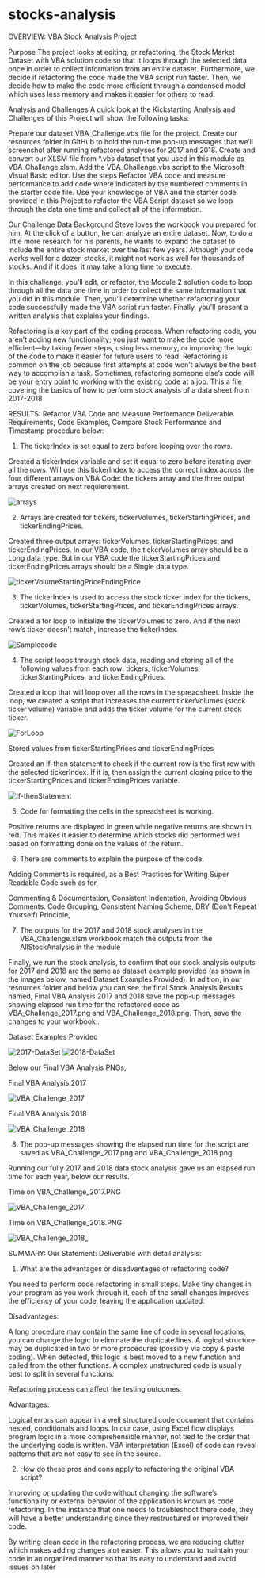 # stocks-analysis
OVERVIEW: VBA Stock Analysis Project

Purpose
The project looks at editing, or refactoring, the Stock Market Dataset with VBA solution code so that it loops through the selected  data once in order to collect information from an entire dataset. Furthermore, we decide if refactoring the code made the VBA script run faster. Then, we decide how to make the code more efficient through a condensed model which uses less memory and makes it easier for others to read.

Analysis and Challenges
A quick look at the Kickstarting Analysis and Challenges of this Project will show the following tasks:

Prepare our dataset VBA_Challenge.vbs file for the project.
Create our resources folder in GitHub to hold the run-time pop-up messages that we’ll screenshot after running refactored analyses for 2017 and 2018.
Create and convert our XLSM file from *.vbs dataset that you used in this module as VBA_Challenge.xlsm.
Add the VBA_Challenge.vbs script to the Microsoft Visual Basic editor.
Use the steps Refactor VBA code and measure performance to add code where indicated by the numbered comments in the starter code file.
Use your knowledge of VBA and the starter code provided in this Project to refactor the VBA Script dataset so we loop through the data one time and collect all of the information.

Our Challenge Data Background
Steve loves the workbook you prepared for him. At the click of a button, he can analyze an entire dataset. Now, to do a little more research for his parents, he wants to expand the dataset to include the entire stock market over the last few years. Although your code works well for a dozen stocks, it might not work as well for thousands of stocks. And if it does, it may take a long time to execute.

In this challenge, you’ll edit, or refactor, the Module 2 solution code to loop through all the data one time in order to collect the same information that you did in this module. Then, you’ll determine whether refactoring your code successfully made the VBA script run faster. Finally, you’ll present a written analysis that explains your findings.

Refactoring is a key part of the coding process. When refactoring code, you aren’t adding new functionality; you just want to make the code more efficient—by taking fewer steps, using less memory, or improving the logic of the code to make it easier for future users to read. Refactoring is common on the job because first attempts at code won’t always be the best way to accomplish a task. Sometimes, refactoring someone else’s code will be your entry point to working with the existing code at a job.
This a file covering the basics of how to perform stock analysis of a data sheet from 2017-2018

RESULTS: Refactor VBA Code and Measure Performance
Deliverable Requirements, Code Examples, Compare Stock Performance and Timestamp procedure below:
1. The tickerIndex is set equal to zero before looping over the rows.

Created a tickerIndex variable and set it equal to zero before iterating over all the rows. Will use this tickerIndex to access the correct index across the four different arrays on VBA Code: the tickers array and the three output arrays created on next requierement.

![arrays](https://user-images.githubusercontent.com/111712209/189547263-b95842b1-226d-4bab-97c0-6a2d6b1a987d.png)


2. Arrays are created for tickers, tickerVolumes, tickerStartingPrices, and tickerEndingPrices.

Created three output arrays: tickerVolumes, tickerStartingPrices, and tickerEndingPrices. In our VBA code, the tickerVolumes array should be a Long data type. But in our VBA code the tickerStartingPrices and tickerEndingPrices arrays should be a Single data type.

![tickerVolumeStartingPriceEndingPrice](https://user-images.githubusercontent.com/111712209/189547425-6984c055-a58e-4d03-96ce-70fb2948262c.png)


3. The tickerIndex is used to access the stock ticker index for the tickers, tickerVolumes, tickerStartingPrices, and tickerEndingPrices arrays.

Created a for loop to initialize the tickerVolumes to zero. And if the next row’s ticker doesn’t match, increase the tickerIndex.

![Samplecode](https://user-images.githubusercontent.com/111712209/189547369-47804552-c810-4766-aa1d-455eec30e68e.png)


4. The script loops through stock data, reading and storing all of the following values from each row: tickers, tickerVolumes, tickerStartingPrices, and tickerEndingPrices.

Created a loop that will loop over all the rows in the spreadsheet. Inside the loop, we created a script that increases the current tickerVolumes (stock ticker volume) variable and adds the ticker volume for the current stock ticker.

![ForLoop](https://user-images.githubusercontent.com/111712209/189547457-c7f3a9fb-10e6-44b9-8f6e-3f05a4c1dad6.png)


Stored values from tickerStartingPrices and tickerEndingPrices

Created an if-then statement to check if the current row is the first row with the selected tickerIndex. If it is, then assign the current closing price to the tickerStartingPrices and tickerEndingPrices variable.

![If-thenStatement](https://user-images.githubusercontent.com/111712209/189547605-ea7226d3-8ac1-4efb-b684-d2df4d982da1.png)


5. Code for formatting the cells in the spreadsheet is working.

Positive returns are displayed in green while negative returns are shown in red. This makes it easier to determine which stocks did performed well based on formatting done on the values of the return.

6. There are comments to explain the purpose of the code.

Adding Comments is required, as a Best Practices for Writing Super Readable Code such as for,

Commenting & Documentation,
Consistent Indentation,
Avoiding Obvious Comments.
Code Grouping,
Consistent Naming Scheme,
DRY (Don't Repeat Yourself) Principle,

7. The outputs for the 2017 and 2018 stock analyses in the VBA_Challenge.xlsm workbook match the outputs from the AllStockAnalysis in the module

Finally, we run the stock analysis, to confirm that our stock analysis outputs for 2017 and 2018 are the same as dataset example provided (as shown in the images below, named Dataset Examples Provided). In adition, in our resources folder and below you can see the final Stock Analysis Results named, Final VBA Analysis 2017 and 2018 save the pop-up messages showing elapsed run time for the refactored code as VBA_Challenge_2017.png and VBA_Challenge_2018.png. Then, save the changes to your workbook..

Dataset Examples Provided


![2017-DataSet](https://user-images.githubusercontent.com/111712209/189547670-75d0a9b2-92f9-44fc-bc83-d243a5d000f1.png)
![2018-DataSet](https://user-images.githubusercontent.com/111712209/189547675-20c2dd17-0c7d-47c8-993f-1c7b215342dc.png)

Below our Final VBA Analysis PNGs,

Final VBA Analysis 2017

![VBA_Challenge_2017](https://user-images.githubusercontent.com/111712209/189547709-f2366287-4a62-472e-9bac-de8aaf55751b.png)


Final VBA Analysis 2018

![VBA_Challenge_2018](https://user-images.githubusercontent.com/111712209/189547688-dd3bd2a4-5021-42e4-acd4-95ee5ace6000.png)


8. The pop-up messages showing the elapsed run time for the script are saved as VBA_Challenge_2017.png and VBA_Challenge_2018.png

Running our fully 2017 and 2018 data stock analysis gave us an elapsed run time for each year, below our results.

Time on VBA_Challenge_2017.PNG

![VBA_Challenge_2017](https://user-images.githubusercontent.com/111712209/189547764-6b580306-f5d1-4390-a474-b39399c71db0.jpg)


Time on VBA_Challenge_2018.PNG

![VBA_Challenge_2018_](https://user-images.githubusercontent.com/111712209/189547770-b4a041db-acbb-4835-bcb9-447bbaa51ffd.png)


SUMMARY: Our Statement:
Deliverable with detail analysis:
1. What are the advantages or disadvantages of refactoring code?

You need to perform code refactoring in small steps. Make tiny changes in your program as you work through it, each of the small changes improves the efficiency of your code, leaving the application updated.

Disadvantages:

A long procedure may contain the same line of code in several locations, you can change the logic to eliminate the duplicate lines.
A logical structure may be duplicated in two or more procedures (possibly via copy & paste coding). When detected, this logic is best moved to a new function and called from the other functions.
A complex unstructured code is usually best to split in several functions.

Refactoring process can affect the testing outcomes.

Advantages:

Logical errors can appear in a well structured code document that contains nested, conditionals and loops.
In our case, using Excel flow displays program logic in a more comprehensible manner, not tied to the order that the underlying code is written.
VBA interpretation (Excel) of code can reveal patterns that are not easy to see in the source.

2. How do these pros and cons apply to refactoring the original VBA script?

Improving or updating the code without changing the software’s functionality or external behavior of the application is known as code refactoring. In the instance that one needs to troubleshoot there code, they will have a better understanding since they restructured or improved their code. 

By writing clean code in the refactoring process, we are reducing clutter which makes adding changes alot easier. This allows you to maintain your code in an organized manner so that its easy to understand and avoid issues on later
